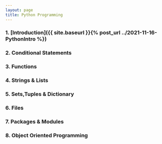 ```yaml
---
layout: page
title: Python Programming
---
```



### 1. [Introduction]({{ site.baseurl }}{% post_url ../2021-11-16-PythonIntro %})
### 2. Conditional Statements 
### 3. Functions
### 4. Strings & Lists
### 5. Sets,Tuples & Dictionary
### 6. Files
### 7. Packages & Modules
### 8. Object Oriented Programming
